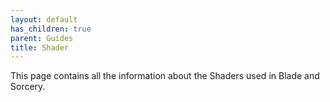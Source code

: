 ```yaml
---
layout: default
has_children: true
parent: Guides
title: Shader
---
```


This page contains all the information about the Shaders used in Blade and Sorcery.